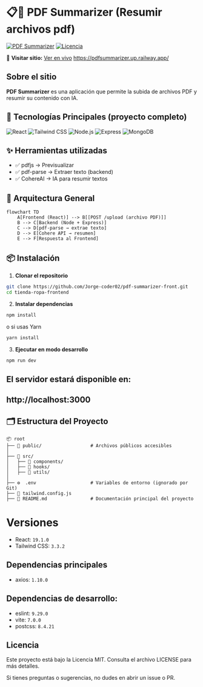 # 📋📖 PDF Summarizer (Resumir archivos pdf)

[![PDF Summarizer](https://img.shields.io/badge/Status-Complete-green)](https://github.com/Jorge-coder02/pdf-summarizer-front)
[![Licencia](https://img.shields.io/badge/License-MIT-blue)](LICENSE)

🔗 **Visitar sitio:** [Ver en vivo](https://padsummarizer.up.railway.app/) https://pdfsummarizer.up.railway.app/

## Sobre el sitio
**PDF Summarizer** es una aplicación que permite la subida de archivos PDF y resumir su contenido con IA.

## 🚀 Tecnologías Principales (proyecto completo)

![React](https://img.shields.io/badge/React-19.1.0-61DAFB?logo=react)
![Tailwind CSS](https://img.shields.io/badge/Tailwind_CSS-3.3.3-06B6D4?logo=tailwind-css)
![Node.js](https://img.shields.io/badge/Node.js-22.14.0-339933?logo=node.js&logoColor=white)
![Express](https://img.shields.io/badge/Express-5.1.0-000000?logo=express&logoColor=white)
![MongoDB](https://img.shields.io/badge/MongoDB-8.0.4-47A248?logo=mongodb&logoColor=white)

## ✨ Herramientas utilizadas

- ✅ pdfjs -> Previsualizar
- ✅ pdf-parse -> Extraer texto (backend)
- ✅ CohereAI -> IA para resumir textos

## 🧱 Arquitectura General

```mermaid
flowchart TD
    A[Frontend (React)] --> B[[POST /upload (archivo PDF)]]
    B --> C[Backend (Node + Express)]
    C --> D[pdf-parse → extrae texto]
    D --> E[Cohere API → resumen]
    E --> F[Respuesta al Frontend]
```


## 📦 Instalación

1. **Clonar el repositorio**

```bash
git clone https://github.com/Jorge-coder02/pdf-summarizer-front.git
cd tienda-ropa-frontend
```

2. **Instalar dependencias**

```bash
npm install
```

o si usas Yarn

```bash
yarn install
```

3. **Ejecutar en modo desarrollo**

```bash
npm run dev
```

## El servidor estará disponible en:

## http://localhost:3000

## 🗂️ Estructura del Proyecto

```plaintext
📦 root
├── 📁 public/                  # Archivos públicos accesibles
│
├── 📁 src/
│   ├── 📁 components/
│   ├── 📁 hooks/
│   ├── 📁 utils/
│
├── ⚙️  .env                    # Variables de entorno (ignorado por Git)
├── 🎨 tailwind.config.js
├── 📜 README.md                # Documentación principal del proyecto

```

# Versiones

- React: `19.1.0`
- Tailwind CSS: `3.3.2`

## Dependencias principales
- axios: `1.10.0`

## Dependencias de desarrollo:

- eslint: `9.29.0`
- vite: `7.0.0`
- postcss: `8.4.21`

## Licencia
Este proyecto está bajo la Licencia MIT. Consulta el archivo LICENSE para más detalles.

Si tienes preguntas o sugerencias, no dudes en abrir un issue o PR.


